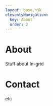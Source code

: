 ```yaml
---
layout: base.njk
eleventyNavigation:
  key: About
  order: 2
---
```

# About 

Stuff about In-grid

# Contact 

etc
